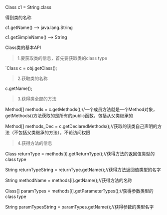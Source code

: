 Class c1 = String.class

得到类的名称

c1.getName()  --> java.lang.String

c1.getSimpleName() --> String

Class类的基本API

>1.要获取类的信息，首先要获取类的class type

`Class c = obj.getClass();

>2.获取类的名称

c.getName();

>3.获得类全部的方法

Method[] methods = c.getMethods();//一个成员方法就是一个Method对象，getMethods()方法获取的是所有的public函数，包括从父类继承的

Method[] methods_Dec = c.getDeclaredMethods();//获取的该类自己声明的方法（不包括父类继承的方法），不论访问权限

>4.获得方法的信息

Class returnType = methods[i].getReturnType();//获得方法的返回值类型的class type

String returnTypeString = returnType.getName();//获得方法返回值类型的名字

String methodName = methods[i].getName();//获得方法的名称

Class[] paramTypes = methods[i].getParameterTypes();//获得参数类型的class type

String paramTypesString = paramTypes.getName();//获得参数的类型名字
